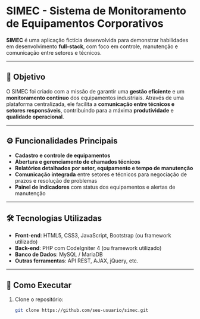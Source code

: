 # SIMEC - Sistema de Monitoramento de Equipamentos Corporativos

**SIMEC** é uma aplicação fictícia desenvolvida para demonstrar habilidades em desenvolvimento **full-stack**, com foco em controle, manutenção e comunicação entre setores e técnicos.

---

## 📌 Objetivo

O SIMEC foi criado com a missão de garantir uma **gestão eficiente** e um **monitoramento contínuo** dos equipamentos industriais. Através de uma plataforma centralizada, ele facilita a **comunicação entre técnicos e setores responsáveis**, contribuindo para a máxima **produtividade** e **qualidade operacional**.

---

## ⚙️ Funcionalidades Principais

- **Cadastro e controle de equipamentos**
- **Abertura e gerenciamento de chamados técnicos**
- **Relatórios detalhados por setor, equipamento e tempo de manutenção**
- **Comunicação integrada** entre setores e técnicos para negociação de prazos e resolução de problemas
- **Painel de indicadores** com status dos equipamentos e alertas de manutenção

---

## 🛠️ Tecnologias Utilizadas

- **Front-end**: HTML5, CSS3, JavaScript, Bootstrap (ou framework utilizado)
- **Back-end**: PHP com CodeIgniter 4 (ou framework utilizado)
- **Banco de Dados**: MySQL / MariaDB
- **Outras ferramentas**: API REST, AJAX, jQuery, etc.

---

## 🚀 Como Executar

1. Clone o repositório:
   ```bash
   git clone https://github.com/seu-usuario/simec.git
